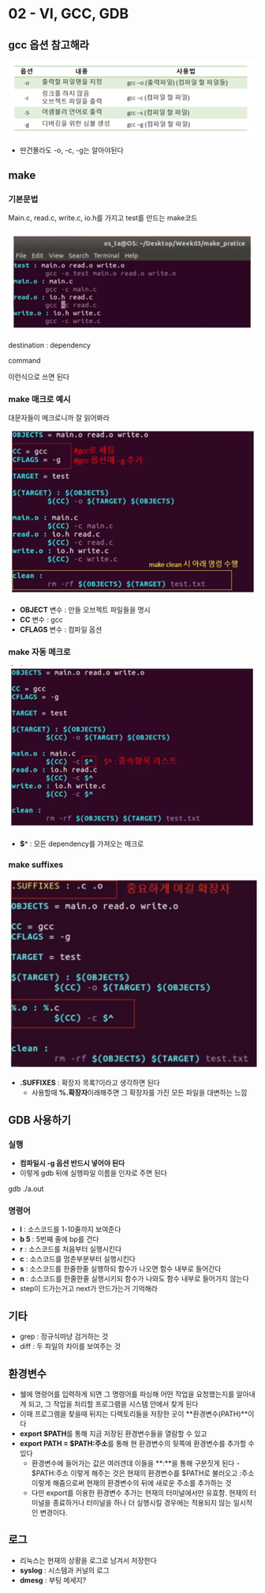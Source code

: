# 02 - VI, GCC, GDB

## gcc 옵션 참고해라

![02%20-%20VI,%20GCC,%20GDB%20fc76e118e9ce4a4daf8bf5fea47a11a7/image1.png](02%20-%20VI,%20GCC,%20GDB%20fc76e118e9ce4a4daf8bf5fea47a11a7/image1.png)

- 딴건몰라도 -o, -c, -g는 알아야된다

## make

### 기본문법

Main.c, read.c, write.c, io.h를 가지고 test를 만드는 make코드

![02%20-%20VI,%20GCC,%20GDB%20fc76e118e9ce4a4daf8bf5fea47a11a7/image2.png](02%20-%20VI,%20GCC,%20GDB%20fc76e118e9ce4a4daf8bf5fea47a11a7/image2.png)

destination : dependency

command

이런식으로 쓰면 된다

### make 매크로 예시

대문자들이 메크로니까 잘 읽어봐라

![02%20-%20VI,%20GCC,%20GDB%20fc76e118e9ce4a4daf8bf5fea47a11a7/image3.png](02%20-%20VI,%20GCC,%20GDB%20fc76e118e9ce4a4daf8bf5fea47a11a7/image3.png)

- **OBJECT** 변수 : 만들 오브젝트 파일들을 명시
- **CC** 변수 : gcc
- **CFLAGS** 변수 : 컴파일 옵션

### make 자동 메크로

![02%20-%20VI,%20GCC,%20GDB%20fc76e118e9ce4a4daf8bf5fea47a11a7/image4.png](02%20-%20VI,%20GCC,%20GDB%20fc76e118e9ce4a4daf8bf5fea47a11a7/image4.png)

- **$^** : 모든 dependency를 가져오는 메크로

### make suffixes

![02%20-%20VI,%20GCC,%20GDB%20fc76e118e9ce4a4daf8bf5fea47a11a7/image5.png](02%20-%20VI,%20GCC,%20GDB%20fc76e118e9ce4a4daf8bf5fea47a11a7/image5.png)

- **.SUFFIXES** : 확장자 목록?이라고 생각하면 된다
    - 사용할때 **%.확장자**이래해주면 그 확장자를 가진 모든 파일을 대변하는 느낌

## GDB 사용하기

### 실행

- **컴파일시 -g 옵션 반드시 넣어야 된다**
- 이렇게 gdb 뒤에 실행파일 이름을 인자로 주면 된다

gdb ./a.out

### 명령어

- **l** : 소스코드를 1-10줄까지 보여준다
- **b 5** : 5번째 줄에 bp를 건다
- **r** : 소스코드를 처음부터 실행시킨다
- **c** : 소스코드를 멈춘부분부터 실행시킨다
- **s** : 소스코드를 한줄한줄 실행하되 함수가 나오면 함수 내부로 들어간다
- **n** : 소스코드를 한줄한줄 실행시키되 함수가 나와도 함수 내부로 들어가지 않는다
- step이 드가는거고 next가 안드가는거 기억해라

## 기타

- grep : 정규식마냥 검거하는 것
- diff : 두 파일의 차이를 보여주는 것

## 환경변수

- 쉘에 명령어를 입력하게 되면 그 명령어를 파싱해 어떤 작업을 요청했는지를 알아내게 되고, 그 작업을 처리할 프로그램을 시스템 안에서 찾게 된다
- 이때 프로그램을 찾을때 뒤지는 디렉토리들을 저장한 곳이 **환경변수(PATH)**이다
- **export $PATH**를 통해 지금 저장된 환경변수들을 열람할 수 있고
- **export PATH = $PATH:주소**를 통해 현 환경변수의 뒷쪽에 환경변수를 추가할 수 있다
    - 환경변수에 들어가는 값은 여러갠데 이들을 **:**을 통해 구분짓게 된다 - $PATH:주소 이렇게 해주는 것은 현재의 환경변수를 $PATH로 불러오고 :주소 이렇게 해줌으로써 현재의 환경변수의 뒤에 새로운 주소를 추가하는 것
    - 다만 export를 이용한 환경변수 추가는 현재의 터미널에서만 유효함. 현재의 터미널을 종료하거나 터미널을 하나 더 실행시킬 경우에는 적용되지 않는 일시적인 변경이다.

## 로그

- 리눅스는 현재의 상황을 로그로 남겨서 저장한다
- **syslog** : 시스템과 커널의 로그
- **dmesg** : 부팅 메세지?